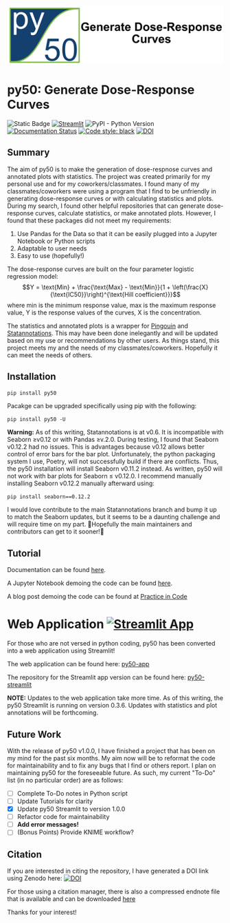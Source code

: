 ![py50_full.png](img/py50_full.png)

# py50: Generate Dose-Response Curves

![Static Badge](https://img.shields.io/badge/py50_v1.0.8-13406E)
[![Streamlit](https://img.shields.io/badge/Streamlit-1.34.0-FF4B4B.svg?style=flat&logo=Streamlit&logoColor=white)](https://py50-app.streamlit.app)
![PyPI - Python Version](https://img.shields.io/pypi/pyversions/py50?style=flat&logo=python&logoColor=white)
[![Documentation Status](https://readthedocs.org/projects/py50/badge/?version=latest)](https://py50.readthedocs.io/en/latest/?badge=latest)
[![Code style: black](https://img.shields.io/badge/code%20style-black-000000.svg)](https://github.com/psf/black)
[![DOI](https://zenodo.org/badge/716929963.svg)](https://zenodo.org/doi/10.5281/zenodo.10183912)

## Summary

The aim of py50 is to make the generation of dose-respnose curves and annotated plots with statistics. The project was
created primarily for my personal use and for my coworkers/classmates. I found many of my classmates/coworkers were
using a program that I find to be unfriendly in generating dose-response curves or with calculating statistics and
plots. During my search, I found other helpful repositories that can generate dose-response curves, calculate
statistics, or make annotated plots. However, I found that these packages did not meet my requirements:

1. Use Pandas for the Data so that it can be easily plugged into a Jupyter Notebook or Python scripts
2. Adaptable to user needs
3. Easy to use (hopefully!)

The dose-response curves are built on the four parameter logistic regression model:
$$Y = \text{Min} + \frac{\text{Max} - \text{Min}}{1 + \left(\frac{X}{\text{IC50}}\right)^{\text{Hill coefficient}}}$$
where min is the minimum response value, max is the maximum response value, Y is the response values of the curves, X
is the concentration.

The statistics and annotated plots is a wrapper for [Pingouin](https://github.com/raphaelvallat/pingouin)
and [Statannotations](https://github.com/trevismd/statannotations).
This may have been done inelegantly and will be updated based on my use or recommendations by other users. As things
stand, this project meets my and the needs of my classmates/coworkers. Hopefully it can meet the needs of others.

## Installation

```
pip install py50
```

Pacakge can be upgraded specifically using pip with the following:

```
pip install py50 -U
```

**Warning:** As of this writing, Statannotations is at v0.6. It is incompatible with Seaborn ≥v0.12 or with Pandas
≥v.2.0.
During testing, I found that Seaborn v0.12.2 had no issues. This is advantages because v0.12 allows better control of
error bars for the bar plot. Unfortunately, the python packaging system I use, Poetry, will not successfully build if
there are conflicts. Thus, the py50 installation will install Seaborn v0.11.2 instead. As written, py50 will not work
with bar plots for Seaborn ≤ v0.12.0. I recommend manually installing Seaborn v0.12.2 manually afterward using:

```
pip install seaborn==0.12.2
```

I would love contribute to the main Statannotations branch and bump it up to match the Seaborn updates, but it seems to
be a daunting challenge and will require time on my part. 🤞Hopefully the main maintainers and
contributors can get to it sooner!🤞

## Tutorial

Documentation can be found [here](https://py50.readthedocs.io/en/latest/).

A Jupyter Notebook demoing the code can be found [here](https://github.com/tlint101/py50/tree/main/tutorials).

A blog post demoing the code can be found at [Practice in Code](https://tlint101.github.io/practice-in-code/)

# Web Application [![Streamlit App](https://static.streamlit.io/badges/streamlit_badge_black_white.svg)](https://py50-app.streamlit.app)

For those who are not versed in python coding, py50 has been converted into a web application using Streamlit!

The web application can be found here: [py50-app](https://py50-app.streamlit.app)

The repository for the Streamlit app version can be found
here: [py50-streamlit](https://github.com/tlint101/py50-streamlit)

**NOTE:** Updates to the web application take more time. As of this writing, the py50 Streamlit is running on version
0.3.6. Updates with statistics and plot annotations will be forthcoming.

## Future Work

With the release of py50 v1.0.0, I have finished a project that has been on my mind for the past six months. My aim now
will be to reformat the code for maintainability and to fix any bugs that I find or others report. I plan on maintaining
py50 for the foreseeable future. As such, my current "To-Do" list (in no particular order) are as follows:

- [ ] Complete To-Do notes in Python script
- [ ] Update Tutorials for clarity
- [X] Update py50 Streamlit to version 1.0.0
- [ ] Refactor code for maintainability
- [ ] **Add error messages!**
- [ ] (Bonus Points) Provide KNIME workflow?

## Citation

If you are interested in citing the repository, I have generated a DOI link using Zenodo
here: [![DOI](https://zenodo.org/badge/716929963.svg)](https://zenodo.org/doi/10.5281/zenodo.10183912)

For those using a citation manager, there is also a compressed endnote file that is available and can be
downloaded [here](https://github.com/tlint101/py50/tree/v1.0.4/citation)

Thanks for your interest! 